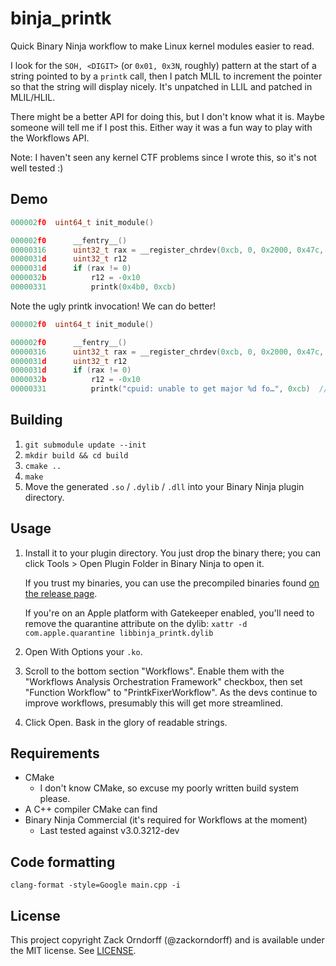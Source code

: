 # binja_printk

Quick Binary Ninja workflow to make Linux kernel modules easier to read.

I look for the `SOH, <DIGIT>` (or `0x01, 0x3N`, roughly) pattern at the start of
a string pointed to by a `printk` call, then I patch MLIL to increment the
pointer so that the string will display nicely. It's unpatched in LLIL and
patched in MLIL/HLIL.

There might be a better API for doing this, but I don't know what it is. Maybe
someone will tell me if I post this. Either way it was a fun way to play with
the Workflows API.

Note: I haven't seen any kernel CTF problems since I wrote this, so it's not
well tested :)

## Demo

```c
000002f0  uint64_t init_module()

000002f0      __fentry__()
00000316      uint32_t rax = __register_chrdev(0xcb, 0, 0x2000, 0x47c, 0x5c0)  {"cpu/cpuid"}
0000031d      uint32_t r12
0000031d      if (rax != 0)
0000032b          r12 = -0x10
00000331          printk(0x4b0, 0xcb)
```

Note the ugly printk invocation! We can do better!

```c
000002f0  uint64_t init_module()

000002f0      __fentry__()
00000316      uint32_t rax = __register_chrdev(0xcb, 0, 0x2000, 0x47c, 0x5c0)  {"cpu/cpuid"}
0000031d      uint32_t r12
0000031d      if (rax != 0)
0000032b          r12 = -0x10
00000331          printk("cpuid: unable to get major %d fo…", 0xcb)  // Log level: KERN_ERR
```

## Building

1. `git submodule update --init`
2. `mkdir build && cd build`
3. `cmake ..`
4. `make`
5. Move the generated `.so` / `.dylib` / `.dll` into your Binary Ninja plugin
   directory.

## Usage
1. Install it to your plugin directory. You just drop the binary there; you can
   click Tools > Open Plugin Folder in Binary Ninja to open it.

   If you trust my binaries, you can use the precompiled binaries found
   [on the release page](https://github.com/zackorndorff/binja_printk/releases).

   If you're on an Apple platform with Gatekeeper enabled, you'll need to remove
   the quarantine attribute on the dylib:
   `xattr -d com.apple.quarantine libbinja_printk.dylib`
2. Open With Options your `.ko`.
3. Scroll to the bottom section "Workflows". Enable them with the "Workflows
   Analysis Orchestration Framework" checkbox, then set "Function Workflow" to
   "PrintkFixerWorkflow". As the devs continue to improve workflows, presumably
   this will get more streamlined.
4. Click Open. Bask in the glory of readable strings.

## Requirements

* CMake
    * I don't know CMake, so excuse my poorly written build system please.
* A C++ compiler CMake can find
* Binary Ninja Commercial (it's required for Workflows at the moment)
    * Last tested against v3.0.3212-dev

## Code formatting

`clang-format -style=Google main.cpp -i`

## License

This project copyright Zack Orndorff (@zackorndorff) and is available under the
MIT license. See [LICENSE](LICENSE).
